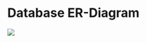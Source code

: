 
# Database ER-Diagram
[![](https://mermaid.ink/img/pako:eNpdj7EOwjAMRH-l8twv6AwjEx0QymI1BiIaJ3KdAVX595oGMfQm35Nl360wJU8wgGOSU8CnYHTcmTJmkm5t5qvxfBu7IvOB6IsiHVmItCjGfOBTYiXWRqtj6CGSRAzeEuyvHLR7MNjoUd7OklXbw6Lp-uEJhgfOC_VQskelX-Q_zcj3lMyrFLPkgya5tIp707oBaj9Lpg?type=png)](https://mermaid.live/edit#pako:eNpdj7EOwjAMRH-l8twv6AwjEx0QymI1BiIaJ3KdAVX595oGMfQm35Nl360wJU8wgGOSU8CnYHTcmTJmkm5t5qvxfBu7IvOB6IsiHVmItCjGfOBTYiXWRqtj6CGSRAzeEuyvHLR7MNjoUd7OklXbw6Lp-uEJhgfOC_VQskelX-Q_zcj3lMyrFLPkgya5tIp707oBaj9Lpg)
